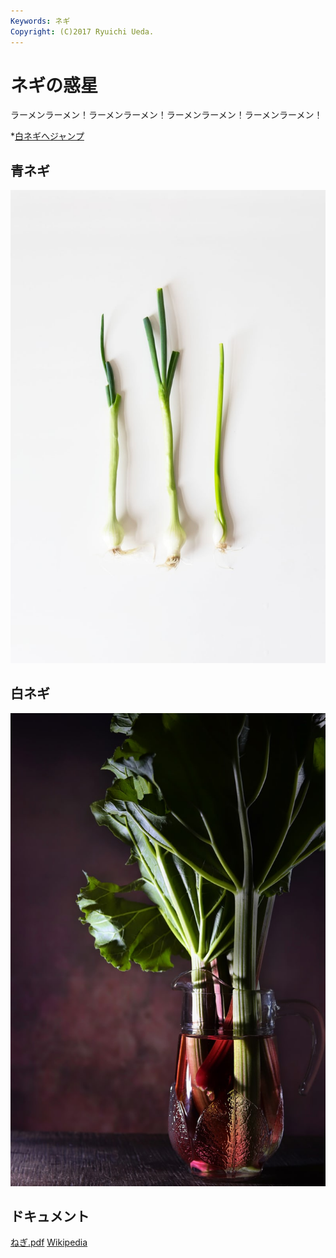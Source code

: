```yaml
---
Keywords: ネギ
Copyright: (C)2017 Ryuichi Ueda.
---
```


# ネギの惑星

ラーメンラーメン！ラーメンラーメン！ラーメンラーメン！ラーメンラーメン！

*[白ネギへジャンプ](#white)

## 青ネギ

![青ネギ](./green_negi.jpg)

## <span id="white">白ネギ</span>

![](white_negi.jpg)

## ドキュメント

[ねぎ.pdf](ねぎ.pdf)
[Wikipedia](https://ja.wikipedia.org/wiki/%E3%83%8D%E3%82&AE)

